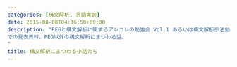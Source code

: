 ```yaml
---
categories: [構文解析, 言語実装]
date: 2015-08-08T04:16:50+09:00
description: "PEGと構文解析に関するアレコレの勉強会 Vol.1 あるいは構文解析手法勉強会
での発表資料。PEG以外の構文解析にまつわる話。
"
title: 構文解析にまつわる小話たち
---
```


<section data-markdown
    data-separator="\n===\n"
    data-vertical="\n---\n"
    data-notes="^Note:">
<script type="text/template">

# 構文解析にまつわる小話たち
----------------------
[#peg_study](https://twitter.com/search?q=%23peg_study&src=typd&vertical=default&f=tweets)

<!-- .slide: class="center" -->
===
# About Me
---------
![κeenのアイコン](/images/icon.png) <!-- .element: style="position:absolute;right:0;z-index:-1" -->

 + κeen
 + [@blackenedgold](https://twitter.com/blackenedgold)
 + Github: [KeenS](https://github.com/KeenS)
 + サイバエージェントの新卒エンジニア
 + Lisp, ML, Shell Scriptあたりを書きます

===
# ウォームアップ

<!-- .slide: class="center" -->
===
# 構文解析はバッドノウハウ
-------------------------

* プログラム言語を使っているなら既にパーサはある
  + 文法も定義されてる
* 目の前のパーサを使え
  + パーサAPIがある言語もある(Lispとか)
* そうでなくても内部DSLを考えろ
  + 内部DSLで解決出来ないときだけ構文解析
===
# 本質はAST
-----------

* 結局はASTになればどんな文法でも同じ
* 文法はただの外皮、欲しいのはAST
* シンタックスシュガーは飾り
  + DRY出来るなら別
* S式を使え
  + ASTをそのまま書き下せる

===
# AST First
-----------

* 最初にASTを考える。そして文法を考える
* 何が欲しいのかイメージし易くなる
* 構文解析はAST生成の自動化。普段してないことを自動化するのは愚か。
* 早めに間違いに気付ける
  + `+`は二項演算子。じゃあ `&&` は？ `=` は？

Note: Lispだと+は関数、andはマクロ、setqはスペシャルフォーム

===
# 構文解析の流れ

<!-- .slide: class="center" -->
===
# 構文解析の流れ
---------------

1. Lexer generaterからlexerを作る
  + Lexとか
2. Parser generaterからparserを作る
  + yaccとか
  + BNFという記法
3. ソースファイルをlexerで処理してトークン化する
4. トークン列をparserで処理してASTを作る

===

```
         [Lexer]        [parser]
[Source]------->[Tokens]------>[AST]
```

<!-- .slide: class="center" -->
===
# LexerとParserを分ける意味
--------------------------

* (上向き構文解析だと分けないとつらい)
* 役割の分担
  + 困難は分割せよ
* 文字列をシンボル化して比較が高速に
* 思考のフレームワークとして

===

<blockquote class="twitter-tweet" align="center" lang="ja"><p lang="ja" dir="ltr">字句解析器手づくりの簡単さに対して構文解析器手づくりはわりと人を殺しにかかる</p>&mdash; gfn (@bd_gfngfn) <a href="https://twitter.com/bd_gfngfn/status/578908166785671168">2015, 3月 20</a></blockquote>

<!-- .slide: class="center" -->
===

# 正規表現の使いどころ
---------------------

* 高速な実装がある
* 部品化しにくい
* 括弧の対応とか入れ子構造(`if .. then .. else`とか)は扱えない
  + perlの正規表現は厳密には正規表現ではない
* 構文解析には向かない
  + 「マッチ」は出来ても「抜き出し」は面倒
* Lexerには向いてる
  + トークン自体末端の部品なので部品化する必要がない
===
<blockquote class="twitter-tweet" align="center" lang="ja"><p lang="ja" dir="ltr">依存型のある言語でlexとか作ったら出てくるトークンの型変数に正規表現出てくるのかな</p>&mdash; eld-r-esh-2 (@eldesh) <a href="https://twitter.com/eldesh/status/597772476244885505">2015, 5月 11</a></blockquote>

<!-- .slide: class="center" -->
===
<blockquote class="twitter-tweet" align="center" lang="ja"><p lang="ja" dir="ltr">「bnf = (大雑把に言って)正規表現+括弧の対応」というのはchomsky–schützenbergerの定理という結構マニアックな定理(ドラゴンブックには載ってないと思う)をさらに僕なりに超訳したものなのであまり知られてないと思います．</p>&mdash; ryoma sin&#39;ya (@sinya8282) <a href="https://twitter.com/sinya8282/status/597465565654024192">2015, 5月 10</a></blockquote>

<!-- .slide: class="center" -->

===
# 構文クラス

<!-- .slide: class="center" -->
===
# 構文クラス
------------

* 学術的だが知っておくと幸せになれる
* 文脈自由文法を解析するためのものを話す
  + 多くのプログラム言語は文脈自由文法
  + 正規言語 ⊂ 文脈自由文法
* 大きく分けると上向き構文解析と下向き構文解析
* 詳しくは[ドラゴンブック](http://www.amazon.co.jp/%e3%82%b3%e3%83%b3%e3%83%91%e3%82%a4%e3%83%a9%e2%80%95%e5%8e%9f%e7%90%86%e3%83%bb%e6%8a%80%e6%b3%95%e3%83%bb%e3%83%84%e3%83%bc%e3%83%ab-information-computing-a-v-%e3%82%a8%e3%82%a4%e3%83%9b/dp/478191229x)参照

===
# LL(1)
----

* 下向き
  + 再帰降下パーサ
* 定義した言語しか厳密に受け取らない
* 線形線形時間でパース可能
* 手書きに向く
* パーサーコンビネータとかも

===
# LR(1)
----

* 上向き
  + トークンをくっつけて構文要素に、構文要素をくっつけてさらに上の構文要素に…
* LL(n)⊂LR(n)
* LRそのものの解析は難しくて、いくつかサブクラスがある
  + 単純LR (SLR):  貧弱
  + 先読みLR (LALR): パーサジェネレータでよく使われる
  + 正準LR: 計算コストが高い。メモリ喰う
* 事前計算のコスト（面倒くささ）が高い
  + パーサジェネレータ

===
# LRパーサジェネレータ
-----

* 基本はBNF(Backus-Naur-Form)
* いくつか方式がある
  + 演算子順位解析も合わせる
    - EmacsのSMIEとか
  + BNFだけでやる
    - 別の言語も受理する可能性がある ドラゴンブック 上 p. 247
    - 普通は問題にならない

===
# LRの限界とか
-------------

* `-`の単項演算子と二項演算子の衝突
  1. SMLみたいに諦める(単項の`-`を`~`で表す)
  2. Lexerで区別する
* 左再帰で無限ループ
  + 手動でどうにか出来る
  + 自動でどうにかしてくれるジェネレータもある
* BNFの書き方によっては文法があいまいになる
  + `if .. then .. if .. then .. else ..` とか
  + 自動ではどうにもできないので気をつけるしかない

===
# BNFとパーサージェネレータの良さ
------------

* BNFは言語を定義する。
  + 言語仕様にも使われる
* 要は「仕様からプログラムを生成する」
* 宣言的

===
# 複数文法のサポートとグローバル変数の衝突
---------------------------------------

* 複数の文法をサポートしたい時がある
  + 独自記法と互換記法とか
* 雑なパーサジェネレータ/コンビネータを使っているとグローバル変数が衝突する
  + パーサライブラリの作者は配慮して下さい。

===
# 言語仕様の配慮
---------------

* LispはLL
* Java 1.0はLALR
  + 今はLALRではないらしい
* PrologはLALRだった気がする

===
# 非文脈自由文法
----------------

* 文脈を持つ（雑）
* ひねりなくパーサージェネレータ使っただけじゃ解析出来ない言語のこと。

===
## sedのs///
-----------

* 実は `s|||`のように区切文字は何でもいい
  + パスネームの置換に便利
* 対応関係が文脈で変わるので非文脈自由

===
## Markdown
-----------

* 元々のperlの実装は正規表現
  + 再帰を使っているので正規言語ではなく文脈自由文法
* GFMなどのTable記法はカラム数という文脈があるので非文脈自由
* Table記法をサポートする時は覚悟を持って。

===
# その他
--------

* 関数の仮引数の数と実引数の数の一致
* 変数の使用の前に変数宣言
* 要は構文解析で出来ることには限界がある。

===
# パーサの実際

<!-- .slide: class="center" -->
===
# 速度と手軽さ
--------------

* 外部DSLやコンフィグファイルだとパーサの速度は必要ない
  + メインループで使われないので起動時間にしか影響しない。
  + むしろ手軽に作れた方がいい
* HTTPだとかメインループで使うものはどうやってでも速くしたい
  + 労力は惜しまない
===
# 手書きとジェネレータとコンビネータ
----------------------------------

* 速度が必要ならジェネレータ
* LLでないならジェネレータ
* 手軽さが欲しいならコンビネータ
* 色々手を加えたいなら手書き…かも

===
<blockquote class="twitter-tweet" align="center" lang="ja"><p lang="ja" dir="ltr">パーサ手書きするのダサイよなぁ。クラスが分からなくなる。</p>&mdash; ELD-R-ESH-2 (@eldesh) <a href="https://twitter.com/eldesh/status/597751470834855938">2015, 5月 11</a></blockquote>

<!-- .slide: class="center" -->
===
# ジェネレータの扱いにくさ
--------------------------

* あんまり人気ない気がする
* 2回も前処理必要なのダサいよね
* 新たな文法覚える必要がある
* そもそも作るのにもコストが高い
  + 言語の文法に合わせたプリンタ
  + 拡張性持たせると厄介
* かといって正規表現はやめましょうね
===
# DSLパーサジェネレータ
----------------------

<blockquote class="twitter-tweet" lang="ja"><p lang="ja" dir="ltr">PEGが正規表現と違って辛いところは言語組み込みじゃないのとワンライナーに向かないことなんだよな… <a href="https://twitter.com/hashtag/peg_study?src=hash">#peg_study</a></p>&mdash; わかめ@TypeScriptカッコガチ (@vvakame) <a href="https://twitter.com/vvakame/status/629881217320550401">2015, 8月 8</a></blockquote> 

<!-- .slide: class="center" -->
===
# DSLパーサジェネレータ
----------------------

* あったらそれなりに人気出そう
* メタプログラミングが出来る必要がある
* Common Lisp
  + 作者自身作ってる途中でジェネレータとコンビネータを勘違いする
  + ドキュメントでジェネレータといってるのに実際はコンビネータだったりする
* D
  + なんか作ってる人いるらしい

===
# 複雑性と分かりやすさ
---------------------

<blockquote class="twitter-tweet" align="center" lang="ja"><p lang="ja" dir="ltr">オーバーエンジニアリングを「あいつは力に溺れた」と言い変えていくといいと思う</p>&mdash; イカid:mizchi0x (@mizchi) <a href="https://twitter.com/mizchi/status/565662999063838720">2015, 2月 12</a></blockquote>

<!-- .slide: class="center" -->

===
# 複雑性と分かりやすさ
---------------------
* パーサが複雑な文法に対応出来ても人間が追い付かない
* 周辺のサポートも必要になるのでやっぱりシンプルな方が良い。
  + LRよりLL
  + S式とかシンプルの極み
  + [Clojureシンタックスハイライター開発から考えるこれからのlispに必要なもの](http://www.slideshare.net/sohta/clojurelisp?ref=http://athos.hatenablog.com/entry/2015/07/29/222535)
* 「出来る」と「した方がいい」は別の話

===
<blockquote class="twitter-tweet" align="center" lang="ja"><p lang="ja" dir="ltr">S式はどう考えても読み易い……</p>&mdash; Ocamlアイドル (@no_maddo) <a href="https://twitter.com/no_maddo/status/590528791677546496">2015, 4月 21</a></blockquote>

<!-- .slide: class="center" -->
===

<blockquote class="twitter-tweet" align="center" lang="ja"><p lang="ja" dir="ltr">}]))みたいなのを書いてると、括弧が一種類の言語、いいなぁ、と思ったりします。</p>&mdash; mzp (@mzp) <a href="https://twitter.com/mzp/status/587941717451481088">2015, 4月 14</a></blockquote>

<!-- .slide: class="center" -->
===
# ソースロケーション保持法

<!-- .slide: class="center" -->

===
# ソースロケーション保持法
-------------------------

* エラーメッセージを出すためにはソースロケーションを保持する必要がある
* flymakeの情報: ファイル名、開始行/列 終了行/列 エラーメッセージ
  + 最悪これがあればどうにかなる
  + 「分かりやすい」メッセージはツールに任せる
* 字句解析だけでなく意味解析、さらにはつまるところコンパイルが終わるまで保存する必要がある
  + トークンやASTにメンバが増える
  + オブジェクト指向のカプセル化って素晴らしい

===
# 1. インクルード
----------------------

* トークンのデータに入れてしまうパターン
* `datatype token = Plus of int * int | Symbol of int * int * string` ...
* OOPなら自然だが函数型だとパターンマッチがつらくなる

===
# 2. ラップ
--------

* ロケーションのレコードでトークンをラップする
* `{start:int, end: int, token: token}`
* パターンマッチは少し楽になる
  + 多相レコードがないとそもそもレコードつらいけどな！！
* MLtonがやってるらしい

===
# 3. テーブル
-------------

* ロケーションテーブルを持って、トークンにはテーブルへのキーだけ持たせる
* トークンが軽くなるので速そう
* でも面倒そう

===
# エラー処理
<!-- .slide: class="center" -->
===
# エラーメッセージ
------------------------

* 一応ロケーションがとれればエラー箇所は出せる。
* メッセージの親切さはツールとヒューリスティックと根気
* clangとか頑張ってる

```
ERROR: expected tEnd before '<EOF>'
each do {}
          ^
```

===
# エラー回復
-------------

* シンタックスハイライターは壊れた文法も解析しないといけない
* 1回のコンパイルでできるだけ多くのエラーメッセージを出したい
* シンタックスエラーから回復したい

===
# Cの易しさ
-----------

* エラーがあってもセミコロンまで読み飛ばせば回復出来る
  + CやJavaは結構コンパイラが教えてくれる
* そういう言語設計も大事

===
# 拡張方法

<!-- .slide: class="center" -->
===
# リードマクロ
--------------

* トークンレベルの拡張
* 特定の「文字」がきた時にユーザ定義関数を使ってパースする
* リテラルをユーザが定義することが出来る
  + 正規表現リテラルとか
  + [Common Lispの正規表現](http://weitz.de/cl-interpol/)

===
# マクロ
--------

* ASTレベルの拡張
* LispとかScalaとかRustとか
  + Lispは自由度が高い
  + 関数マクロはないよりマシ程度
* ~衛生性~
* [マクロについて整理してみる | κeenのHappy Hacκing Blog](//KeenS.github.io/blog/2015/07/04/makuronitsuiteseirishitemiru/)

===
## Cのマクロ
------------

* プリプロセッサなのでコンパイラの拡張ではない
* プリプロセッサ自体レキサを持つ
  + パーサとレキサを分ける意味
* ASTに関知しないのでやりたい放題

===
# 中置演算子
-----------

* 新しい中置演算子と優先順位を定義できる言語は多い
  + Haskell, SML, Prolog…
* パーサをその場で書き換えるのは難しいので後で処理する
  + [\[コンパイラ\]\[Haskell\]\[OCaml\] Haskellのinfixの仕組み - mad日記](http://d.hatena.ne.jp/MaD/touch/20090108)
* シンタックスのプラグインをセマンティクスに入れてるのでちょっと無茶

===
# 中置演算子
-----------

* 人間が同時に覚えられるのは3つまで
  + 優先順位がいくつもあっても覚えられない
  + 優先度40とか900とか無理。
* 本質はAST
  + 文法に問題を抱えるくらいならS式を使え

===
# Coq
-----

Coqは謎のテクノロジーにより `Notation`を使えば新しい文法を定義出来る

```coq
Notation "'SKIP'" :=
  CSkip.
Notation "X '::=' a" :=
  (CAss X a) (at level 60).
Notation "c1 ; c2" :=
  (CSeq c1 c2) (at level 80, right associativity).
Notation "'WHILE' b 'DO' c 'END'" :=
  (CWhile b c) (at level 80, right associativity).
Notation "'IFB' e1 'THEN' e2 'ELSE' e3 'FI'" :=
  (CIf e1 e2 e3) (at level 80, right associativity).

Definition fact_in_coq : com :=
  Z ::= AId X;
  Y ::= ANum 1;
  WHILE BNot (BEq (AId Z) (ANum 0)) DO
    Y ::= AMult (AId Y) (AId Z);
    Z ::= AMinus (AId Z) (ANum 1)
  END.
```
  
===
# 雑な話題

<!-- .slide: class="center" -->
===
# テスト
-------

* ASTのテストは案外難しい
  + 微妙な仕様変更で結果が変わる
  + でも言語の動作には関係なかったり

1. あきらめる
2. 不屈の精神でテストを直し続ける
3. 木に対するクエリ言語を使う

===
# 先読みと副作用
--------------

* 先読みしてバックトラックすると副作用があった時に困る
  1. 副作用を許さない
  2. 副作用は自己責任
  3. 一旦先読みで正しいパスを記憶してから正しいパスでもう一度パース
</script>
</section>
